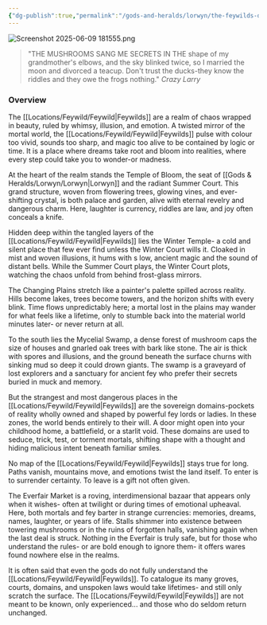```yaml
---
{"dg-publish":true,"permalink":"/gods-and-heralds/lorwyn/the-feywilds-domain/","tags":["Discovered"],"updated":"2025-06-09T21:34:40.154+01:00"}
---
```


![Screenshot 2025-06-09 181555.png](/img/user/Admin/Attachments/Screenshot%202025-06-09%20181555.png)

> "THE MUSHROOMS SANG ME SECRETS IN THE shape of my grandmother's elbows, and the sky blinked twice, so I married the moon and divorced a teacup. Don't trust the ducks-they know the riddles and they owe the frogs nothing." <cite> Crazy Larry</cite>

### Overview
The [[Locations/Feywild/Feywild\|Feywilds]] are a realm of chaos wrapped in beauty, ruled by whimsy, illusion, and emotion. A twisted mirror of the mortal world, the [[Locations/Feywild/Feywild\|Feywilds]] pulse with colour too vivid, sounds too sharp, and magic too alive to be contained by logic or time. It is a place where dreams take root and bloom into realities, where every step could take you to wonder-or madness.

At the heart of the realm stands the Temple of Bloom, the seat of [[Gods & Heralds/Lorwyn/Lorwyn\|Lorwyn]] and the radiant Summer Court. This grand structure, woven from flowering trees, glowing vines, and ever-shifting crystal, is both palace and garden, alive with eternal revelry and dangerous charm.
Here, laughter is currency, riddles are law, and joy often conceals a knife.

Hidden deep within the tangled layers of the [[Locations/Feywild/Feywild\|Feywilds]] lies the Winter Temple- a cold and silent place that few ever find unless the Winter Court wills it. Cloaked in mist and woven illusions, it hums with s low, ancient magic and the sound of distant bells. While the Summer Court plays, the Winter Court plots, watching the chaos unfold from behind frost-glass mirrors.

The Changing Plains stretch like a painter's palette spilled across reality. Hills become lakes, trees become towers, and the horizon shifts with every blink. Time flows unpredictably here; a mortal lost in the plains may wander for what feels like a lifetime, only to stumble
back into the material world minutes later- or never return at all.

To the south lies the Mycelial Swamp, a dense forest of mushroom caps the size of houses and gnarled oak trees with bark like stone. The air is thick with spores and illusions, and the ground beneath the surface churns with sinking mud so deep it could drown giants. The swamp is a graveyard of lost explorers and a sanctuary for ancient fey who prefer their secrets buried in muck and memory.

But the strangest and most dangerous places in the [[Locations/Feywild/Feywild\|Feywilds]] are the sovereign domains-pockets of reality wholly owned and shaped by powerful fey lords or ladies. In these zones, the world bends entirely to their will. A door might open into your childhood home, a battlefield, or a starlit void. These domains are used to seduce, trick, test, or torment mortals, shifting shape with a thought and hiding malicious intent beneath familiar smiles.

No map of the [[Locations/Feywild/Feywild\|Feywilds]] stays true for long. Paths vanish, mountains move, and emotions twist the land itself. To enter is to surrender certainty. To leave is a gift not often given.

The Everfair Market is a roving, interdimensional bazaar that appears only when it wishes- often at twilight or during times of emotional upheaval. Here, both mortals and fey barter in strange currencies: memories, dreams, names, laughter, or years of life. Stalls shimmer into existence between towering mushrooms or in the ruins of forgotten halls, vanishing
again when the last deal is struck. Nothing in the Everfair is truly safe, but for those who understand the rules- or are bold enough to ignore them- it offers wares found nowhere else in the realms.

It is often said that even the gods do not fully understand the [[Locations/Feywild/Feywild\|Feywilds]]. To catalogue its many groves, courts, domains, and unspoken laws would take lifetimes- and still only scratch the surface. The [[Locations/Feywild/Feywild\|Feywilds]] are not meant to be known, only experienced... and those who do seldom return unchanged.